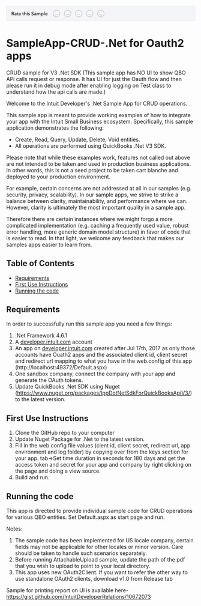 [![Sample Banner](views/Sample.png)][ss1]

# SampleApp-CRUD-.Net for Oauth2 apps
CRUD sample for V3 .Net SDK (This sample app has NO UI to show QBO APi calls request or response. It has UI for just the Oauth flow and then please run it in debug mode after enabling logging on Test class to understand how the api calls are made.)


<p>Welcome to the Intuit Developer's .Net Sample App for CRUD operations.</p>
<p>This sample app is meant to provide working examples of how to integrate your app with the Intuit Small Business ecosystem. Specifically, this sample application demonstrates the following:</p>

<ul>
	<li>Create, Read, Query, Update, Delete, Void entities.</li>
	<li>All operations are performed using QuickBooks .Net V3 SDK.</li>
</ul>

<p>Please note that while these examples work, features not called out above are not intended to be taken and used in production business applications. In other words, this is not a seed project to be taken cart blanche and deployed to your production environment.</p>  

<p>For example, certain concerns are not addressed at all in our samples (e.g. security, privacy, scalability). In our sample apps, we strive to strike a balance between clarity, maintainability, and performance where we can. However, clarity is ultimately the most important quality in a sample app.</p>

<p>Therefore there are certain instances where we might forgo a more complicated implementation (e.g. caching a frequently used value, robust error handling, more generic domain model structure) in favor of code that is easier to read. In that light, we welcome any feedback that makes our samples apps easier to learn from.</p>

## Table of Contents

* [Requirements](#requirements)
* [First Use Instructions](#first-use-instructions)
* [Running the code](#running-the-code)

## Requirements

In order to successfully run this sample app you need a few things:


1. .Net Framework 4.6.1
2. A [developer.intuit.com](http://developer.intuit.com) account
3. An app on [developer.intuit.com](http://developer.intuit.com) created after Jul 17th, 2017 as only those accounts have Ouath2 apps and the associated client id, client secret and redirect url mapping to what you have in the web.config of this app (http://localhost:49372/Default.aspx)
4. One sandbox company, connect the company with your app and generate the OAuth tokens.
5. Update QuickBooks .Net SDK using Nuget (https://www.nuget.org/packages/IppDotNetSdkForQuickBooksApiV3/) to the latest version.

## First Use Instructions

1. Clone the GitHub repo to your computer
2. Update Nuget Package for .Net to the latest version.
3. Fill in the web.config file values (cient id, client secret, redirect url, app environment and log folder) by copying over from the keys section for your app.
tab->Set time duration in seconds for 180 days and get the access token and secret for your app and company by right clicking on the page and doing a view source. 
4. Build and run.



## Running the code

This app is directed to provide individual sample code for CRUD operations for various QBO entities.
Set Default.aspx as start page and run.

Notes: 

1. The sample code has been implemented for US locale company, certain fields may not be applicable for other locales or minor version. Care should be taken to handle such scenarios separately.
2. Before running AttachableUpload sample, update the path of the pdf that you wish to upload to point to your local directory. 
3. This app uses new OAuth2Client. If you want to refer the other way to use standalone OAuth2 clients, download v1.0 from Release tab

[ss1]: https://help.developer.intuit.com/s/samplefeedback?cid=9010&repoName=SampleApp-CRUD-.Net_Oauth2

Sample for printing report on UI is available here- https://gist.github.com/IntuitDeveloperRelations/10672073
